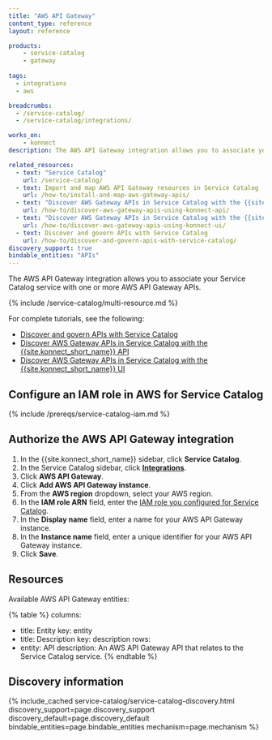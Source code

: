 ```yaml
---
title: "AWS API Gateway"
content_type: reference
layout: reference

products:
    - service-catalog
    - gateway
    
tags:
  - integrations
  - aws

breadcrumbs:
  - /service-catalog/
  - /service-catalog/integrations/

works_on:
    - konnect
description: The AWS API Gateway integration allows you to associate your Service Catalog service with one or more AWS API Gateway APIs. 

related_resources:
  - text: "Service Catalog"
    url: /service-catalog/
  - text: Import and map AWS API Gateway resources in Service Catalog
    url: /how-to/install-and-map-aws-gateway-apis/
  - text: "Discover AWS Gateway APIs in Service Catalog with the {{site.konnect_short_name}} API"
    url: /how-to/discover-aws-gateway-apis-using-konnect-api/
  - text: "Discover AWS Gateway APIs in Service Catalog with the {{site.konnect_short_name}} UI"
    url: /how-to/discover-aws-gateway-apis-using-konnect-ui/
  - text: Discover and govern APIs with Service Catalog
    url: /how-to/discover-and-govern-apis-with-service-catalog/
discovery_support: true
bindable_entities: "APIs"
---
```


The AWS API Gateway integration allows you to associate your Service Catalog service with one or more AWS API Gateway APIs.

{% include /service-catalog/multi-resource.md %}

For complete tutorials, see the following:
* [Discover and govern APIs with Service Catalog](/how-to/discover-and-govern-apis-with-service-catalog/)
* [Discover AWS Gateway APIs in Service Catalog with the {{site.konnect_short_name}} API](/how-to/discover-aws-gateway-apis-using-konnect-api/)
* [Discover AWS Gateway APIs in Service Catalog with the {{site.konnect_short_name}} UI](/how-to/discover-aws-gateway-apis-using-konnect-ui/)

## Configure an IAM role in AWS for Service Catalog

{% include /prereqs/service-catalog-iam.md %}

## Authorize the AWS API Gateway integration

1. In the {{site.konnect_short_name}} sidebar, click **Service Catalog**.
1. In the Service Catalog sidebar, click **[Integrations](https://cloud.konghq.com/us/service-catalog/integrations)**. 
1. Click **AWS API Gateway**.
1. Click **Add AWS API Gateway instance**.
1. From the **AWS region** dropdown, select your AWS region.
1. In the **IAM role ARN** field, enter the [IAM role you configured for Service Catalog](#configure-an-iam-role-in-aws-for-service-catalog).
1. In the **Display name** field, enter a name for your AWS API Gateway instance.
1. In the **Instance name** field, enter a unique identifier for your AWS API Gateway instance.
1. Click **Save**. 

## Resources

Available AWS API Gateway entities:

<!--vale off-->
{% table %}
columns:
  - title: Entity
    key: entity
  - title: Description
    key: description
rows:
  - entity: API
    description: An AWS API Gateway API that relates to the Service Catalog service.
{% endtable %}
<!--vale on-->


## Discovery information

<!-- vale off-->

{% include_cached service-catalog/service-catalog-discovery.html 
   discovery_support=page.discovery_support
   discovery_default=page.discovery_default
   bindable_entities=page.bindable_entities
   mechanism=page.mechanism %}

<!-- vale on-->